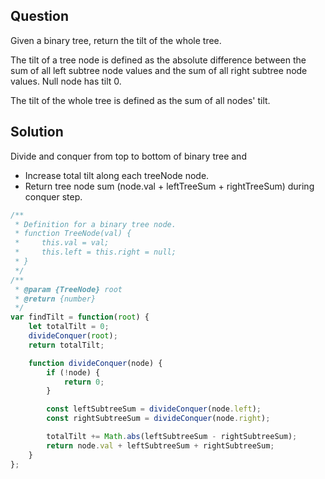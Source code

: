 ## Question
Given a binary tree, return the tilt of the whole tree.

The tilt of a tree node is defined as the absolute difference between the sum of all left subtree node values and the sum of all right subtree node values. Null node has tilt 0.

The tilt of the whole tree is defined as the sum of all nodes' tilt.

## Solution

Divide and conquer from top to bottom of binary tree and 

- Increase total tilt along each treeNode node.
- Return tree node sum (node.val + leftTreeSum + rightTreeSum) during conquer step.

```javascript
/**
 * Definition for a binary tree node.
 * function TreeNode(val) {
 *     this.val = val;
 *     this.left = this.right = null;
 * }
 */
/**
 * @param {TreeNode} root
 * @return {number}
 */
var findTilt = function(root) {
    let totalTilt = 0;
    divideConquer(root);
    return totalTilt;

    function divideConquer(node) {
        if (!node) {
            return 0;
        }

        const leftSubtreeSum = divideConquer(node.left);
        const rightSubtreeSum = divideConquer(node.right);

        totalTilt += Math.abs(leftSubtreeSum - rightSubtreeSum);
        return node.val + leftSubtreeSum + rightSubtreeSum;        
    }
};
```